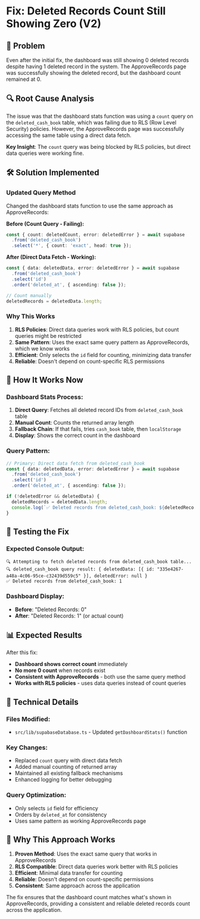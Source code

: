 # Fix: Deleted Records Count Still Showing Zero (V2)

## 🚨 Problem
Even after the initial fix, the dashboard was still showing 0 deleted records despite having 1 deleted record in the system. The ApproveRecords page was successfully showing the deleted record, but the dashboard count remained at 0.

## 🔍 Root Cause Analysis
The issue was that the dashboard stats function was using a `count` query on the `deleted_cash_book` table, which was failing due to RLS (Row Level Security) policies. However, the ApproveRecords page was successfully accessing the same table using a direct data fetch.

**Key Insight**: The `count` query was being blocked by RLS policies, but direct data queries were working fine.

## 🛠️ Solution Implemented

### **Updated Query Method**
Changed the dashboard stats function to use the same approach as ApproveRecords:

**Before (Count Query - Failing):**
```typescript
const { count: deletedCount, error: deletedError } = await supabase
  .from('deleted_cash_book')
  .select('*', { count: 'exact', head: true });
```

**After (Direct Data Fetch - Working):**
```typescript
const { data: deletedData, error: deletedError } = await supabase
  .from('deleted_cash_book')
  .select('id')
  .order('deleted_at', { ascending: false });

// Count manually
deletedRecords = deletedData.length;
```

### **Why This Works**
1. **RLS Policies**: Direct data queries work with RLS policies, but count queries might be restricted
2. **Same Pattern**: Uses the exact same query pattern as ApproveRecords, which we know works
3. **Efficient**: Only selects the `id` field for counting, minimizing data transfer
4. **Reliable**: Doesn't depend on count-specific RLS permissions

## 🔄 How It Works Now

### **Dashboard Stats Process:**
1. **Direct Query**: Fetches all deleted record IDs from `deleted_cash_book` table
2. **Manual Count**: Counts the returned array length
3. **Fallback Chain**: If that fails, tries `cash_book` table, then `localStorage`
4. **Display**: Shows the correct count in the dashboard

### **Query Pattern:**
```typescript
// Primary: Direct data fetch from deleted_cash_book
const { data: deletedData, error: deletedError } = await supabase
  .from('deleted_cash_book')
  .select('id')
  .order('deleted_at', { ascending: false });

if (!deletedError && deletedData) {
  deletedRecords = deletedData.length;
  console.log(`✅ Deleted records from deleted_cash_book: ${deletedRecords}`);
}
```

## 🧪 Testing the Fix

### **Expected Console Output:**
```
🔍 Attempting to fetch deleted records from deleted_cash_book table...
🔍 deleted_cash_book query result: { deletedData: [{ id: "335e4267-a48a-4c06-95ce-c32439d559c5" }], deletedError: null }
✅ Deleted records from deleted_cash_book: 1
```

### **Dashboard Display:**
- **Before**: "Deleted Records: 0"
- **After**: "Deleted Records: 1" (or actual count)

## 📊 Expected Results

After this fix:
- **Dashboard shows correct count** immediately
- **No more 0 count** when records exist
- **Consistent with ApproveRecords** - both use the same query method
- **Works with RLS policies** - uses data queries instead of count queries

## 🔧 Technical Details

### **Files Modified:**
- `src/lib/supabaseDatabase.ts` - Updated `getDashboardStats()` function

### **Key Changes:**
- Replaced `count` query with direct data fetch
- Added manual counting of returned array
- Maintained all existing fallback mechanisms
- Enhanced logging for better debugging

### **Query Optimization:**
- Only selects `id` field for efficiency
- Orders by `deleted_at` for consistency
- Uses same pattern as working ApproveRecords page

## 🎯 Why This Approach Works

1. **Proven Method**: Uses the exact same query that works in ApproveRecords
2. **RLS Compatible**: Direct data queries work better with RLS policies
3. **Efficient**: Minimal data transfer for counting
4. **Reliable**: Doesn't depend on count-specific permissions
5. **Consistent**: Same approach across the application

The fix ensures that the dashboard count matches what's shown in ApproveRecords, providing a consistent and reliable deleted records count across the application.



